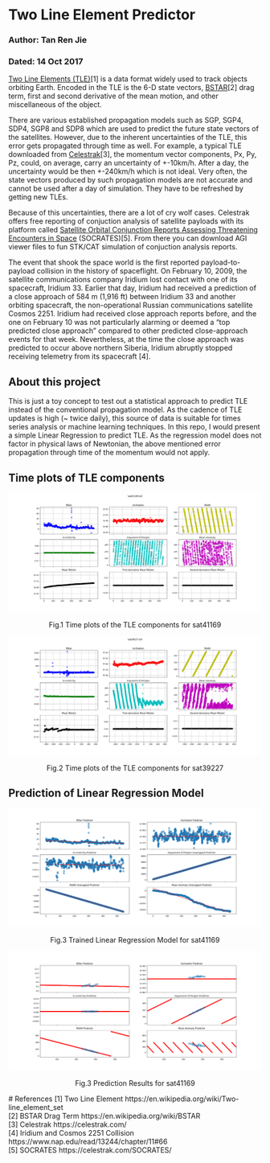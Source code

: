 # Two Line Element Predictor
### Author: Tan Ren Jie
### Dated: 14 Oct 2017
[Two Line Elements (TLE)](https://en.wikipedia.org/wiki/Two-line_element_set)[1] is a data format widely used to track objects orbiting Earth. Encoded in the TLE is the 6-D state vectors, [BSTAR](https://en.wikipedia.org/wiki/BSTAR)[2] drag term, first and second derivative of the mean motion, and other miscellaneous of the object. <br>

There are various established propagation models such as SGP, SGP4, SDP4, SGP8 and SDP8 which are used to predict the future state vectors of the satellites. However, due to the inherent uncertainties of the TLE, this error gets propagated through time as well. For example, a typical TLE downloaded from [Celestrak](https://celestrak.com/)[3], the momentum vector components, Px, Py, Pz, could, on average, carry an uncertainty of +-10km/h. After a day, the uncertainty would be then +-240km/h which is not ideal. Very often, the state vectors produced by such propagation models are not accurate and cannot be used after a day of simulation. They have to be refreshed by getting new TLEs. <br>

Because of this uncertainties, there are a lot of cry wolf cases. Celestrak offers free reporting of conjuction analysis of satellite payloads with its platform called [Satellite Orbital Conjunction Reports Assessing Threatening Encounters in Space](https://celestrak.com/SOCRATES/) (SOCRATES)[5]. From there you can download AGI viewer files to fun STK/CAT simulation of conjuction analysis reports. <br>

The event that shook the space world is the first reported payload-to-payload collision in the history of spaceflight. On February 10, 2009, the satellite communications company Iridium lost contact with one of its spacecraft, Iridium 33. Earlier that day, Iridium had received a prediction of a close approach of 584 m (1,916 ft) between Iridium 33 and another orbiting spacecraft, the non-operational Russian communications satellite Cosmos 2251. Iridium had received close approach reports before, and the one on February 10 was not particularly alarming or deemed a “top predicted close approach” compared to other predicted close-approach events for that week. Nevertheless, at the time the close approach was predicted to occur above northern Siberia, Iridium abruptly stopped receiving telemetry from its spacecraft [4]. <br>

## About this project
This is just a toy concept to test out a statistical approach to predict TLE instead of the conventional propagation model. As the cadence of TLE updates is high (~ twice daily), this source of data is suitable for times series analysis or machine learning techniques. In this repo, I would present a simple Linear Regression to predict TLE. As the regression model does not factor in physical laws of Newtonian, the above mentioned error propagation through time of the momentum would not apply.

## Time plots of TLE components
![sat41169](sat41169.png)
<p align = "center">
Fig.1 Time plots of the TLE components for sat41169
</p>

![sat39227](sat39227.png)
<p align = "center">
Fig.2 Time plots of the TLE components for sat39227
</p>


## Prediction of Linear Regression Model
![Trained Linear Regression Model](Training.png)
<p align = "center">
Fig.3 Trained Linear Regression Model for sat41169
</p>

![Prediction Results](Prediction.png)
<p align = "center">
Fig.3 Prediction Results for sat41169
</p>
# References
[1] Two Line Element https://en.wikipedia.org/wiki/Two-line_element_set <br>
[2] BSTAR Drag Term https://en.wikipedia.org/wiki/BSTAR <br>
[3] Celestrak https://celestrak.com/ <br>
[4] Iridium and Cosmos 2251 Collision https://www.nap.edu/read/13244/chapter/11#66 <br>
[5] SOCRATES https://celestrak.com/SOCRATES/ <br>
